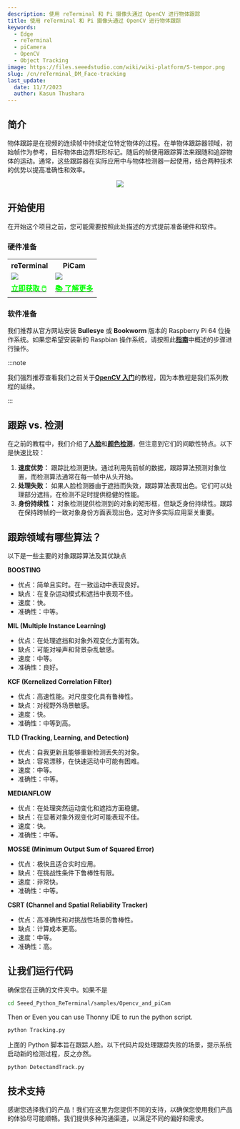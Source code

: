 ```yaml
---
description: 使用 reTerminal 和 Pi 摄像头通过 OpenCV 进行物体跟踪
title: 使用 reTerminal 和 Pi 摄像头通过 OpenCV 进行物体跟踪
keywords:
  - Edge
  - reTerminal 
  - piCamera
  - OpenCV
  - Object Tracking
image: https://files.seeedstudio.com/wiki/wiki-platform/S-tempor.png
slug: /cn/reTerminal_DM_Face-tracking
last_update:
  date: 11/7/2023
  author: Kasun Thushara
---
```


## 简介

物体跟踪是在视频的连续帧中持续定位特定物体的过程。在单物体跟踪器领域，初始帧作为参考，目标物体由边界矩形标记。随后的帧使用跟踪算法来跟随和追踪物体的运动。通常，这些跟踪器在实际应用中与物体检测器一起使用，结合两种技术的优势以提高准确性和效率。

<center><img width={800} src="https://files.seeedstudio.com/wiki/ReTerminal/opencv/facetrack.gif" /></center>

## 开始使用

在开始这个项目之前，您可能需要按照此处描述的方式提前准备硬件和软件。

### 硬件准备

<div class="table-center">
 <table class="table-nobg">
    <tr class="table-trnobg">
      <th class="table-trnobg">reTerminal</th>
      <th class="table-trnobg">PiCam</th>
  </tr>
    <tr class="table-trnobg"></tr>
  <tr class="table-trnobg">
   <td class="table-trnobg"><div style={{textAlign:'center'}}><img src="https://files.seeedstudio.com/wiki/ReTerminal/frigate/reterminal.png" style={{width:300, height:'auto'}}/></div></td>
      <td class="table-trnobg"><div style={{textAlign:'center'}}><img src="https://files.seeedstudio.com/wiki/ReTerminal/Picam/picam2.jpg" style={{width:300, height:'auto'}}/></div></td>
  </tr>
    <tr class="table-trnobg"></tr>
  <tr class="table-trnobg">
   <td class="table-trnobg"><div class="get_one_now_container" style={{textAlign: 'center'}}><a class="get_one_now_item" href="https://www.seeedstudio.com/ReTerminal-with-CM4-p-4904.html?queryID=26220f25bcce77bc420c9c03059787c0&objectID=4904&indexName=bazaar_retailer_products" target="_blank">
              <strong><span><font color={'FFFFFF'} size={"4"}> 立即获取 🖱️</font></span></strong>
          </a></div></td>
      <td class="table-trnobg"><div class="get_one_now_container" style={{textAlign: 'center'}}><a class="get_one_now_item" href="https://wiki.seeedstudio.com/reTerminal-piCam/" target="_blank" rel="noopener noreferrer"><strong><span><font color={'FFFFFF'} size={"4"}>📚 了解更多</font></span></strong></a></div></td>
        </tr>
    </table>
</div>

### 软件准备

我们推荐从官方网站安装 **Bullesye** 或 **Bookworm** 版本的 Raspberry Pi 64 位操作系统。如果您希望安装新的 Raspbian 操作系统，请按照此[**指南**](https://wiki.seeedstudio.com/reTerminal/#flash-raspberry-pi-os-64-bit-ubuntu-os-or-other-os-to-emmc)中概述的步骤进行操作。

:::note

我们强烈推荐查看我们之前关于[**OpenCV 入门**](https://wiki.seeedstudio.com/reTerminal_DM_opencv/)的教程，因为本教程是我们系列教程的延续。

:::

## 跟踪 vs. 检测

在之前的教程中，我们介绍了[**人脸**](https://wiki.seeedstudio.com/reTerminal_DM_Face_detection/)和[**颜色检测**](https://wiki.seeedstudio.com/reTerminal_DM_Color_detection/)，但注意到它们的间歇性特点。以下是快速比较：

1. **速度优势：**
跟踪比检测更快。通过利用先前帧的数据，跟踪算法预测对象位置，而检测算法通常在每一帧中从头开始。
2. **处理失败：**
如果人脸检测器由于遮挡而失效，跟踪算法表现出色。它们可以处理部分遮挡，在检测不足时提供稳健的性能。
3. **身份持续性：**
对象检测提供检测到的对象的矩形框，但缺乏身份持续性。跟踪在保持跨帧的一致对象身份方面表现出色，这对许多实际应用至关重要。

## 跟踪领域有哪些算法？

以下是一些主要的对象跟踪算法及其优缺点

**BOOSTING**

- 优点：简单且实时。在一致运动中表现良好。
- 缺点：在复杂运动模式和遮挡中表现不佳。
- 速度：快。
- 准确性：中等。

**MIL (Multiple Instance Learning)**

- 优点：在处理遮挡和对象外观变化方面有效。
- 缺点：可能对噪声和背景杂乱敏感。
- 速度：中等。
- 准确性：良好。

**KCF (Kernelized Correlation Filter)**

- 优点：高速性能。对尺度变化具有鲁棒性。
- 缺点：对视野外场景敏感。
- 速度：快。
- 准确性：中等到高。

**TLD (Tracking, Learning, and Detection)**

- 优点：自我更新且能够重新检测丢失的对象。
- 缺点：容易漂移，在快速运动中可能有困难。
- 速度：中等。
- 准确性：中等。

**MEDIANFLOW**

- 优点：在处理突然运动变化和遮挡方面稳健。
- 缺点：在显著对象外观变化时可能表现不佳。
- 速度：快。
- 准确性：中等。

**MOSSE (Minimum Output Sum of Squared Error)**

- 优点：极快且适合实时应用。
- 缺点：在挑战性条件下鲁棒性有限。
- 速度：非常快。
- 准确性：中等。

**CSRT (Channel and Spatial Reliability Tracker)**

- 优点：高准确性和对挑战性场景的鲁棒性。
- 缺点：计算成本更高。
- 速度：中等。
- 准确性：高。

## 让我们运行代码

确保您在正确的文件夹中。如果不是

 ```sh
cd Seeed_Python_ReTerminal/samples/Opencv_and_piCam

 ```

Then or Even you can use Thonny IDE to run the python script.

 ```sh
python Tracking.py
 ```

上面的 Python 脚本旨在跟踪人脸。以下代码片段处理跟踪失败的场景，提示系统启动新的检测过程，反之亦然。

 ```sh
python DetectandTrack.py
 ```

## 技术支持

感谢您选择我们的产品！我们在这里为您提供不同的支持，以确保您使用我们产品的体验尽可能顺畅。我们提供多种沟通渠道，以满足不同的偏好和需求。

<div class="button_tech_support_container">
<a href="https://forum.seeedstudio.com/" class="button_forum"></a>
<a href="https://www.seeedstudio.com/contacts" class="button_email"></a>
</div>

<div class="button_tech_support_container">
<a href="https://discord.gg/eWkprNDMU7" class="button_discord"></a>
<a href="https://github.com/Seeed-Studio/wiki-documents/discussions/69" class="button_discussion"></a>
</div>
